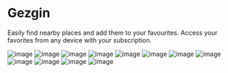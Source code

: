 # Gezgin 


Easily find nearby places and add them to your favourites.
Access your favorites from any device with your subscription.

![image](https://github.com/berkedursunoglu/Gezgin/blob/master/ss/ss1.png?raw=true)
![image](https://github.com/berkedursunoglu/Gezgin/blob/master/ss/ss2.png?raw=true)
![image](https://github.com/berkedursunoglu/Gezgin/blob/master/ss/ss3.png?raw=true)
![image](https://github.com/berkedursunoglu/Gezgin/blob/master/ss/ss4.png?raw=true)
![image](https://github.com/berkedursunoglu/Gezgin/blob/master/ss/ss5.png?raw=true)
![image](https://github.com/berkedursunoglu/Gezgin/blob/master/ss/ss6.png?raw=true)
![image](https://github.com/berkedursunoglu/Gezgin/blob/master/ss/ss7.png?raw=true)
![image](https://github.com/berkedursunoglu/Gezgin/blob/master/ss/ss8.png?raw=true)
![image](https://github.com/berkedursunoglu/Gezgin/blob/master/ss/ss9.png?raw=true)
![image](https://github.com/berkedursunoglu/Gezgin/blob/master/ss/ss10.png?raw=true)
![image](https://github.com/berkedursunoglu/Gezgin/blob/master/ss/ss11.png?raw=true)
![image](https://github.com/berkedursunoglu/Gezgin/blob/master/ss/ss12.png?raw=true)
